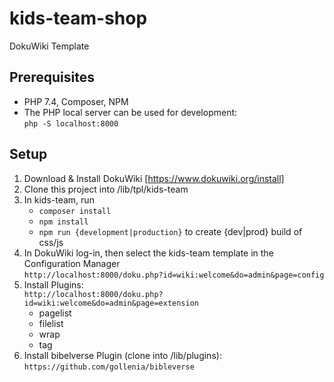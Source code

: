 # kids-team-shop
DokuWiki Template

## Prerequisites
- PHP 7.4, Composer, NPM
- The PHP local server can be used for development:\
`php -S localhost:8000`


## Setup
1. Download & Install DokuWiki [https://www.dokuwiki.org/install]
2. Clone this project into /lib/tpl/kids-team
3. In kids-team, run
    - `composer install`
    - `npm install`
    - `npm run {development|production}` to create {dev|prod} build of css/js
4. In DokuWiki log-in, then select the kids-team template in the Configuration Manager\
`http://localhost:8000/doku.php?id=wiki:welcome&do=admin&page=config`
5. Install Plugins:\
`http://localhost:8000/doku.php?id=wiki:welcome&do=admin&page=extension`
   - pagelist
   - filelist
   - wrap
   - tag
6. Install bibelverse Plugin (clone into /lib/plugins):\
`https://github.com/gollenia/bibleverse`
